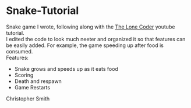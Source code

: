 # Snake-Tutorial

Snake game I wrote, following along with the [The Lone Coder](https://www.youtube.com/watch?v=e8lYLYlrGLg&ab_channel=javidx9) youtube tutorial. <br />
I edited the code to look much neeter and organized it so that features can be easily added. For example, the game speeding up after food is consumed. <br />
Features:<br />
- Snake grows and speeds up as it eats food
- Scoring 
- Death and respawn
- Game Restarts 


Christopher Smith
